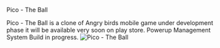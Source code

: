 Pico - The Ball

Pico - The Ball is a clone of Angry birds mobile game under development phase it will be available very soon on play store.
Powerup Management System Build in progress.
![Pico - The Ball](https://user-images.githubusercontent.com/51854903/133473151-fd4632c6-840f-409e-98ff-03f1662225ee.png)

